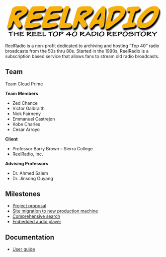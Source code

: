 <img src="img/rr-logo.jpg" align=center>

ReelRadio is a non-profit dedicated to archiving and hosting “Top 40” radio broadcasts from the 50s thru 80s.
Started in the 1990s, ReelRadio is a subscription based service that allows fans to stream old radio broadcasts.

## Team

Team Cloud Prime

**Team Members**
- Zed Chance
- Victor Galbraith
- Nick Fairneny
- Emmanuel Castrejon
- Kobe Charles
- Cesar Arroyo

**Client**
- Professor Barry Brown – Sierra College
- ReelRadio, Inc.

**Advising Professors**
- Dr. Ahmed Salem
- Dr. Jinsong Ouyang

## Milestones

- [Project proposal](proposal.md)
- [Site migration to new production machine](migration.md)
- [Comprehensive search](search.md)
- [Embedded audio player](player.md)

## Documentation

- [User guide](user-guide.md)
